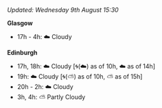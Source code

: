 *Updated: Wednesday 9th August 15:30*

**Glasgow**

* 17h - 4h: :cloud: Cloudy

**Edinburgh**

* 17h, 18h: :cloud: Cloudy [:cyclone:(:cloud:) as of 10h, :cloud: as of 14h]
* 19h: :cloud: Cloudy [:cyclone:(:partly_sunny:) as of 10h, :partly_sunny: as of 15h]
* 20h - 2h: :cloud: Cloudy
* 3h, 4h: :partly_sunny: Partly Cloudy

